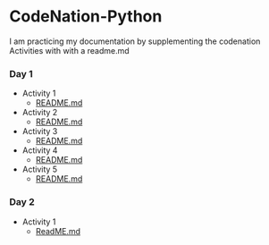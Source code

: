 # CodeNation-Python

I am practicing my documentation by supplementing the codenation Activities with with a readme.md

### Day 1

- Activity 1
  - [README.md](./Day-1/Activity_1/README.md)
- Activity 2
  - [README.md](./Day-1/Activity_2/README.md)
- Activity 3
  - [README.md](./Day-1/Activity_3/README.md)
- Activity 4
  - [README.md](./Day-1/Activity_4/README.md)
- Activity 5
  - [README.md](./Day-1/Activity_5/README.md)

### Day 2

- Activity 1
  - [ReadME.md](./Day-2/Activity_1/README.md)
